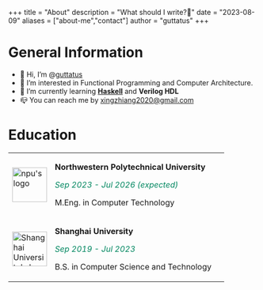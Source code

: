 +++
title = "About"
description = "What should I write?🤯"
date = "2023-08-09"
aliases = ["about-me","contact"]
author = "guttatus"
+++

# General Information 

* 🫣 Hi, I’m @[guttatus](https://github.com/guttatus)
* 👀 I’m interested in Functional Programming and Computer Architecture.
* 🌱 I’m currently learning [__Haskell__](https://www.haskell.org/) and __Verilog HDL__
* 📪 You can reach me by xingzhiang2020@gmail.com

# Education

<style>
.data{
    color:#028760;
}

img {
    max-width: none;
    overflow-clip-margin: content-box;
    overflow: clip;
}
</style>

<table class="imgtable">
    <tbody>
    <tr>
      <td>
        <img src="/img/logo/npu.svg" alt="npu's logo" width="70px"  style="border:none; box-shadow: none;">
      </td>
      <td align="left" valign="middle">
        <p><strong style="margin-right: 30px;">Northwestern Polytechnical University</strong></p>
        <p class="data"><i> Sep 2023 - Jul 2026 (expected) </i> </p>
        <p>M.Eng. in Computer Technology</p>
      </td>
    </tr>
    <tr>
      <td>
        <img src="/img/logo/shu.svg" alt="Shanghai University's logo" width="70px" height="70px" style="border:none; box-shadow: none;">
      </td>
      <td align="left">
        <p><strong style="margin-right: 30px;">Shanghai University</strong>
        <p class="data"><i> Sep 2019 - Jul 2023 </i> </p>
        <p>B.S. in Computer Science and Technology</p>
      </td>
    </tr>
  </tbody>
</table>


